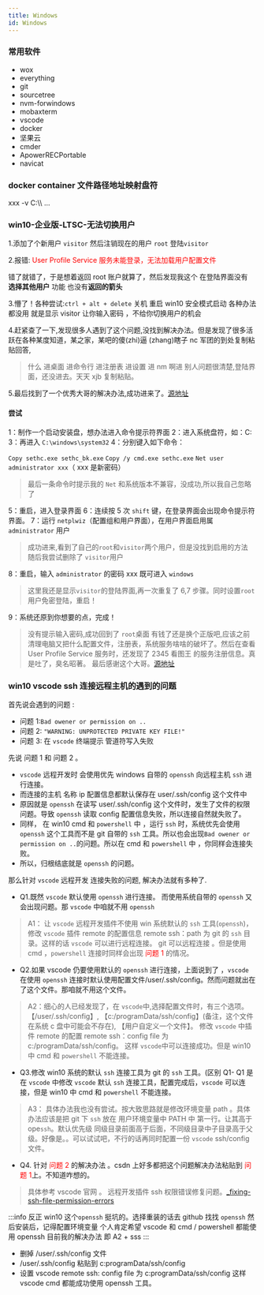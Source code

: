 ```yaml
---
title: Windows
id: Windows
---
```


### 常用软件

- wox
- everything
- git
- sourcetree
- nvm-forwindows
- mobaxterm
- vscode
- docker
- 坚果云
- cmder
- ApowerRECPortable
- navicat

### docker container 文件路径地址映射盘符

xxx -v C:\\\ ...

### win10-企业版-LTSC-无法切换用户

1.添加了个新用户 `visitor` 然后注销现在的用户 `root` 登陆`visitor`

2.报错: <font  color='red'> User Profile Service 服务未能登录，无法加载用户配置文件</font>

错了就错了，于是想着返回 root 账户就算了，然后发现我这个 在登陆界面没有 **选择其他用户** 功能 也没有**返回的箭头**

3.懵了！各种尝试:`ctrl + alt + delete` 关机 重启 win10 安全模式启动 各种办法都没用 就是显示 visitor 让你输入密码 ，不给你切换用户的机会

4.赶紧查了一下,发现很多人遇到了这个问题,没找到解决办法。但是发现了很多活跃在各种某度知道，某之家，某吧的傻(zhi)逼 (zhang)瞎子 nc 军团的到处复制粘贴回答,

> 什么 进桌面 进命令行 进注册表 进设置 进 nm 啊进 别人问题很清楚,登陆界面，还没进去。天天 xjb 复制粘贴。

5.最后找到了一个优秀大哥的解决办法,成功进来了。[源地址](https://zhidao.baidu.com/question/1770296959514572980.html)

#### 尝试

1：制作一个启动安装盘，想办法进入命令提示符界面
2：进入系统盘符，如：C:\
3：再进入 `C:\windows\system32`
4：分别键入如下命令：

`Copy sethc.exe sethc_bk.exe`
`Copy /y cmd.exe sethc.exe`
`Net user administrator xxx`（ xxx 是新密码）

> 最后一条命令时提示我的 `Net` 和系统版本不兼容，没成功,所以我自己忽略了

5：重启，进入登录界面
6：连续按 5 次 `shift` 键，在登录界面会出现命令提示符界面。
7：运行 `netplwiz`（配置组和用户界面），在用户界面启用属 `administrator` 用户

> 成功进来,看到了自己的`root`和`visitor`两个用户，但是没找到启用的方法
> 随后我尝试删除了 `visitor`用户

8：重启，输入 `administrator` 的密码 xxx 既可进入 `windows`

> 这里我还是显示`visitor`的登陆界面,再一次重复了 6,7 步骤。同时设置`root`用户免密登陆，重启！

9：系统还原到你想要的点，完成！

> 没有提示输入密码,成功回到了 `root`桌面
> 有钱了还是换个正版吧,应该之前清理电脑又把什么配置文件，注册表，系统服务啥啥的破坏了。然后在查看 User Profile Service 服务时，还发现了 2345 看图王 的服务注册信息。真是吐了，臭名昭著。
> 最后感谢这个大哥。[源地址](https://zhidao.baidu.com/question/1770296959514572980.html)

### win10 vscode ssh 连接远程主机的遇到的问题

首先说会遇到的问题 :

- 问题 1:`Bad owener or permission on ..`
- 问题 2: `"WARNING: UNPROTECTED PRIVATE KEY FILE!"`
- 问题 3: 在 `vscode` 终端提示 管道符写入失败

先说 问题 1 和 问题 2 。

- `vscode` 远程开发时 会使用优先 windows 自带的 `openssh` 向远程主机 `ssh` 进行连接。
- 而连接的主机 名称 ip 配置信息都默认保存在 user/.ssh/config 这个文件中
- 原因就是 `openssh` 在读写 user/.ssh/config 这个文件时，发生了文件的权限问题。导致 `openssh` 读取 config 配置信息失败，所以连接自然就失败了。
- 同样， 在 win10 cmd 和 `powershell` 中 ，运行 `ssh` 时，系统优先会使用 `openssh` 这个工具而不是 git 自带的 `ssh` 工具。所以也会出现`Bad owener or permission on ..`的问题。所以在 cmd 和
  `powershell` 中 ，你同样会连接失败。
- 所以，归根结底就是 `openssh` 的问题。

那么针对 `vscode` 远程开发 连接失败的问题, 解决办法就有多种了.

- Q1.既然 `vscode` 默认使用 `openssh` 进行连接。 而使用系统自带的 `openssh` 又会出现问题。那 `vscode` 中咱就不用 `openssh`

> A1： 让 `vscode` 远程开发插件不使用 win 系统默认的 `ssh` 工具(`openssh`)，修改 `vscode` 插件 remote 的配置信息 remote ssh：path 为 git 的 `ssh` 目录。这样的话 `vscode` 可以进行远程连接。 git 可以远程连接 。但是使用 cmd ，`powershell` 连接时同样会出现 <font color="red">问题 1 </font>的情况。

- Q2.如果 vscode 仍要使用默认的 `openssh` 进行连接，上面说到了 ，`vscode` 在使用 `openssh` 连接时默认使用配置文件/user/.ssh/config。然而问题就出在了这个文件。那咱就不用这个文件。

> A2：细心的人已经发现了，在 `vscode`中,选择配置文件时，有三个选项。【/user/.ssh/config】, 【c:/programData/ssh/config】(备注，这个文件在系统 c 盘中可能会不存在), 【用户自定义一个文件】。 修改 `vscode` 中插件 remote 的配置 remote ssh：config file 为 c:/programData/ssh/config。 这样 `vscode`中可以连接成功。但是 win10 中 cmd 和 `powershell` 不能连接。

- Q3.修改 win10 系统的默认 `ssh` 连接工具为 git 的 `ssh` 工具。(区别 Q1- Q1 是在 `vscode` 中修改 `vscode` 默认 `ssh` 连接工具，配置完成后，`vscode` 可以连接，但是 win10 中 cmd 和 `powershell` 不能连接。

> A3： 具体办法我也没有尝试。按大致思路就是修改环境变量 path 。具体办法应该是把 git 下 `ssh` 放在 用户环境变量中 PATH 中 第一行。让其高于 ope`ssh`。默认优先级 同级目录前面高于后面，不同级目录中子目录高于父级。好像是。。可以试试吧，不行的话再同时配置一份 `vscode` ssh/config 文件。

[^_^]: # ( // TODO 有时间试试 Q3 )

- Q4. 针对 <font color="red"> 问题 2</font> 的解决办法 。csdn 上好多都把这个问题解决办法粘贴到 <font color="red"> 问题 1</font>上。不知道咋想的。

> 具体参考 vscode 官网 。 远程开发插件 ssh 权限错误修复问题。[\_fixing-ssh-file-permission-errors](https://code.visualstudio.com/docs/remote/troubleshooting#_fixing-ssh-file-permission-errors)

:::info
反正 win10 这个`openssh` 挺坑的。选择重装的话去 github 找找 `openssh` 然后安装后，记得配置环境变量
个人肯定希望 vscode 和 cmd / powershell 都能使用 openssh 目前我的解决办法 即 A2 + sss
:::

- 删掉 /user/.ssh/config 文件
- /user/.ssh/config 粘贴到 c:programData/ssh/config
- 设置 vscode remote ssh: config file 为 c:programData/ssh/config 这样 vscode cmd 都能成功使用 openssh 工具。
